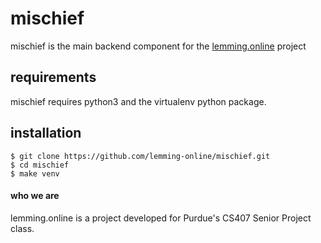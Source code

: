 # mischief
mischief is the main backend component for the [lemming.online](https://github.com/lemming-online) project

## requirements
mischief requires python3 and the virtualenv python package.

## installation
```
$ git clone https://github.com/lemming-online/mischief.git
$ cd mischief
$ make venv
```


#### who we are
lemming.online is a project developed for Purdue's CS407 Senior Project class.

